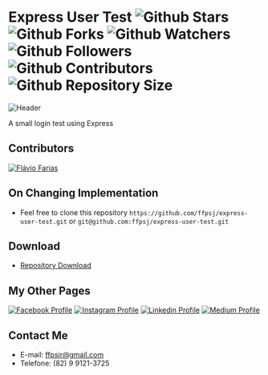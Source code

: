 # Express User Test ![Github Stars](https://img.shields.io/github/stars/ffpsj/express-user-test.svg?label=Stars) ![Github Forks](https://img.shields.io/github/forks/ffpsj/express-user-test.svg?label=Forks) ![Github Watchers](https://img.shields.io/github/watchers/ffpsj/express-user-test.svg?label=Watchers) ![Github Followers](https://img.shields.io/github/followers/ffpsj.svg?label=Followers) ![Github Contributors](https://img.shields.io/github/contributors/ffpsj/express-user-test.svg?label=Contributors) ![Github Repository Size](https://img.shields.io/github/repo-size/ffpsj/express-user-test.svg?label=Size)

![Header](https://i.imgur.com/xufgbnC.png)

A small login test using Express

## Contributors
<a href="https://github.com/ffpsj"><img src="https://i.imgur.com/TlK8zDB.png" title="Flávio Farias"></a>

## On Changing Implementation
+ Feel free to clone this repository `https://github.com/ffpsj/express-user-test.git` or `git@github.com:ffpsj/express-user-test.git`

## Download
+ [Repository Download](https://github.com/ffpsj/express-user-test/archive/master.zip)

## My Other Pages
<a href="https://www.facebook.com/flaviofariasjr"><img src="https://i.imgur.com/bHRTPvs.png" title="Facebook Profile"></a> <a href="https://www.instagram.com/flavioaq2"><img src="https://i.imgur.com/VrYSoc0.png" title="Instagram Profile"></a> <a href="https://www.linkedin.com/in/ffpsj"><img src="https://i.imgur.com/ERL5FFt.png" title="Linkedin Profile"></a> <a href="https://www.medium.com/@ffpsj"><img src="https://i.imgur.com/UPR0HtK.png" title="Medium Profile"></a>

## Contact Me
+ E-mail: ffpsjr@gmail.com
+ Telefone: (82) 9 9121-3725
